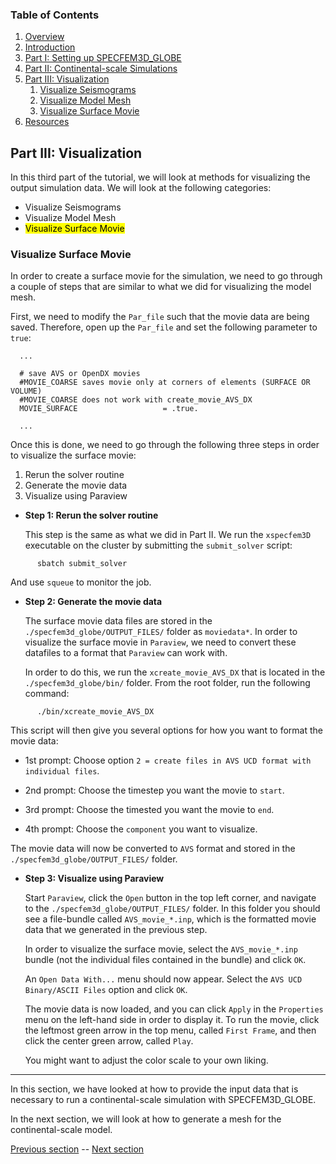 ### Table of Contents
1. [Overview](/index.md)
2. [Introduction](/intro_specfem.md)
3. [Part I: Setting up SPECFEM3D_GLOBE](/setup_specfem3d.md)
4. [Part II: Continental-scale Simulations](/prepare_data.md)
5. [Part III: Visualization](/vis_seismo.md)
    1. [Visualize Seismograms](/vis_seismo.md)
    2. [Visualize Model Mesh](/vis_mesh.md)
    3. [Visualize Surface Movie](/vis_movie.md)
6. [Resources](resources.md)


## Part III: Visualization

In this third part of the tutorial, we will look at methods for visualizing the
output simulation data. We will look at the following categories:

* Visualize Seismograms
* Visualize Model Mesh
* <mark>Visualize Surface Movie</mark>

### Visualize Surface Movie

In order to create a surface movie for the simulation, we need to go through a
couple of steps that are similar to what we did for visualizing the model mesh.

First, we need to modify the `Par_file` such that the movie data are being
saved. Therefore, open up the `Par_file` and set the following parameter to
`true`:

      ...

      # save AVS or OpenDX movies
      #MOVIE_COARSE saves movie only at corners of elements (SURFACE OR VOLUME)
      #MOVIE_COARSE does not work with create_movie_AVS_DX
      MOVIE_SURFACE                   = .true.

      ...

Once this is done, we need to go through the following three steps in order to
visualize the surface movie:

1. Rerun the solver routine
2. Generate the movie data
3. Visualize using Paraview

* **Step 1: Rerun the solver routine**

  This step is the same as what we did in Part II. We run the `xspecfem3D`
  executable on the cluster by submitting the `submit_solver` script:

```shell
      sbatch submit_solver
```
  And use `squeue` to monitor the job.


* **Step 2: Generate the movie data**

  The surface movie data files are stored in the
  `./specfem3d_globe/OUTPUT_FILES/` folder as `moviedata*`. In order to
  visualize the surface movie in `Paraview`, we need to convert these datafiles
  to a format that `Paraview` can work with.

  In order to do this, we run the `xcreate_movie_AVS_DX` that is located in the
  `./specfem3d_globe/bin/` folder. From the root folder, run the following
  command:

```shell
      ./bin/xcreate_movie_AVS_DX
```

  This script will then give you several options for how you want to format the
  movie data:

  * 1st prompt: Choose option `2 = create files in AVS UCD format with 
    individual files`.

  * 2nd prompt: Choose the timestep you want the movie to `start`.

  * 3rd prompt: Choose the timested you want the movie to `end`.

  * 4th prompt: Choose the `component` you want to visualize.

  The movie data will now be converted to `AVS` format and stored in the
  `./specfem3d_globe/OUTPUT_FILES/` folder.

* **Step 3: Visualize using Paraview**

  Start `Paraview`, click the `Open` button in the top left corner, and
  navigate to the `./specfem3d_globe/OUTPUT_FILES/` folder. In this folder you
  should see a file-bundle called `AVS_movie_*.inp`, which is the formatted
  movie data that we generated in the previous step.

  In order to visualize the surface movie, select the `AVS_movie_*.inp` bundle
  (not the individual files contained in the bundle) and click `OK`.
  
  An `Open Data With...` menu should now appear. Select the `AVS UCD
  Binary/ASCII Files` option and click `OK`.

  The movie data is now loaded, and you can click `Apply` in the `Properties`
  menu on the left-hand side in order to display it. To run the movie, click
  the leftmost green arrow in the top menu, called `First Frame`, and then
  click the center green arrow, called `Play`.

  You might want to adjust the color scale to your own liking.

---
In this section, we have looked at how to provide the input data that is
necessary to run a continental-scale simulation with SPECFEM3D_GLOBE.

In the next section, we will look at how to generate a mesh for the
continental-scale model.



[Previous section](/vis_mesh.md) -- [Next section](/vis_movie.md)
